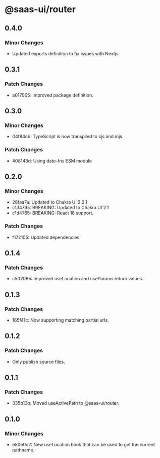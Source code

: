 # @saas-ui/router

## 0.4.0

### Minor Changes

- Updated exports definition to fix issues with Nextjs

## 0.3.1

### Patch Changes

- a017905: Improved package definition.

## 0.3.0

### Minor Changes

- 04f84cb: TypeScript is now transpiled to cjs and mjs.

### Patch Changes

- 408143d: Using date-fns ESM module

## 0.2.0

### Minor Changes

- 28faa7a: Updated to Chakra UI 2.2.1
- c1d4765: BREAKING: Updated to Chakra UI 2.1
- c1d4765: BREAKING: React 18 support.

### Patch Changes

- f172105: Updated dependencies

## 0.1.4

### Patch Changes

- c502085: Improved useLocation and useParams return values.

## 0.1.3

### Patch Changes

- 165f41c: Now supporting matching partial urls.

## 0.1.2

### Patch Changes

- Only publish source files.

## 0.1.1

### Patch Changes

- 335b13b: Moved useActivePath to @saas-ui/router.

## 0.1.0

### Minor Changes

- e80e0c2: New useLocation hook that can be used to get the current pathname.
